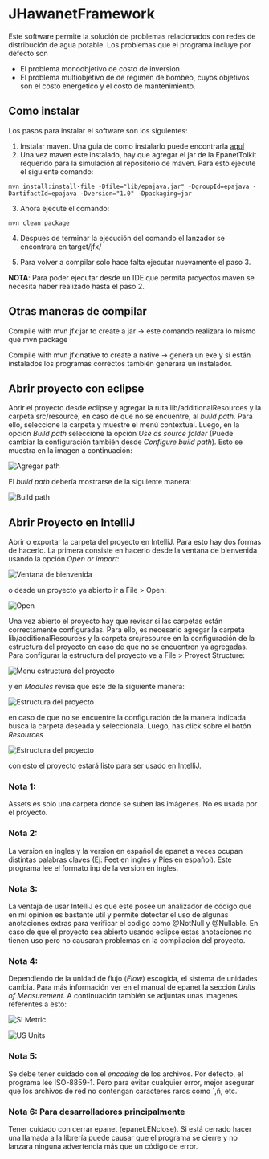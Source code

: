 # JHawanetFramework

Este software permite la solución de problemas relacionados con redes de distribución de agua potable. Los problemas que el programa incluye por defecto son
+ El problema monoobjetivo de costo de inversion
+ El problema multiobjetivo de de regimen de bombeo, cuyos objetivos son el costo energetico y el costo de mantenimiento.

## Como instalar

Los pasos para instalar el software son los siguientes:

1. Instalar maven. Una guia de como instalarlo puede encontrarla [aquí](hhttps://maven.apache.org/index.html)
2. Una vez maven este instalado, hay que agregar el jar de la EpanetTolkit requerido para la simulación al repositorio de maven. Para esto ejecute el siguiente comando: 

```
mvn install:install-file -Dfile="lib/epajava.jar" -DgroupId=epajava -DartifactId=epajava -Dversion="1.0" -Dpackaging=jar
```
3. Ahora ejecute el comando:
```
mvn clean package
``` 
4. Despues de terminar la ejecución del comando el lanzador se encontrara en target/jfx/

5. Para volver a compilar solo hace falta ejecutar nuevamente el paso 3.

**NOTA**: Para poder ejecutar desde un IDE que permita proyectos maven se necesita haber realizado hasta el paso 2.

## Otras maneras de compilar
Compile with mvn jfx:jar to create a jar -> este comando realizara lo mismo que mvn package

Compile with mvn jfx:native to create a native -> genera un exe y si están instalados los programas correctos también generara un instalador.

## Abrir proyecto con eclipse
Abrir el proyecto desde eclipse y agregar la ruta lib/additionalResources y la carpeta src/resource, en caso de que no se encuentre, al *build path*. Para ello, seleccione la carpeta y muestre el menú contextual. Luego, en la opción *Build path* seleccione la opción *Use as source folder* (Puede cambiar la configuración también desde *Configure build path*). Esto se muestra en la imagen a continuación:

![Agregar path](assets/addPath.png)

El *build path* debería mostrarse de la siguiente manera:

![Build path](assets/BuildPath.png)

## Abrir Proyecto en IntelliJ
Abrir o exportar la carpeta del proyecto en IntelliJ. Para esto hay dos formas de hacerlo. La primera consiste en hacerlo desde la ventana de bienvenida usando la opción *Open or import*:

![Ventana de bienvenida](assets/WelcomeViewIJ.png)

o desde un proyecto ya abierto ir a File > Open:

![Open](assets/IntelliJOpen.png)

Una vez abierto el proyecto hay que revisar si las carpetas están correctamente configuradas. Para ello, es necesario agregar la carpeta lib/additionalResources y la carpeta src/resource en la configuración de la estructura del proyecto en caso de que no se encuentren ya agregadas. Para configurar la estructura del proyecto ve a File > Proyect Structure:

![Menu estructura del proyecto](assets/ProyectStructureMenu.png)

y en *Modules* revisa que este de la siguiente manera:

![Estructura del proyecto](assets/ProyectStructure.png)

en caso de que no se encuentre la configuración de la manera indicada busca la carpeta deseada y seleccionala. Luego, has click sobre el botón *Resources*

![Estructura del proyecto](assets/ProyectStructureAddResource.png)

con esto el proyecto estará listo para ser usado en IntelliJ. 

### Nota 1:
 Assets es solo una carpeta donde se suben las imágenes. No es usada por el proyecto.
### Nota 2:
 La version en ingles y la version en español de epanet a veces ocupan distintas palabras claves (Ej: Feet en ingles y Pies en español). Este programa lee el formato inp de la version en ingles.
### Nota 3:
 La ventaja de usar IntelliJ es que este posee un analizador de código que en mi opinión es bastante util y permite detectar el uso de algunas anotaciones extras para verificar el codigo como @NotNull y @Nullable. En caso de que el proyecto sea abierto usando eclipse estas anotaciones no tienen uso pero no causaran problemas en la compilación del proyecto.

### Nota 4:
Dependiendo de la unidad de flujo (*Flow*) escogida, el sistema de unidades cambia. Para más información ver en el manual de epanet la sección *Units of Measurement*. A continuación también se adjuntas unas imagenes referentes a esto:

![SI Metric](assets/SIMetric.png)

![US Units](assets/USUnits.png)

### Nota 5:
Se debe tener cuidado con el *encoding* de los archivos. Por defecto, el programa lee ISO-8859-1. Pero para evitar cualquier error, mejor asegurar que los archivos de red no contengan caracteres raros como ´,ñ, etc.

### Nota 6: Para desarrolladores principalmente
Tener cuidado con cerrar epanet (epanet.ENclose). Si está cerrado hacer una llamada a la librería puede causar que el programa se cierre y no lanzara ninguna advertencia más que un código de error. 

